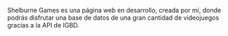  Shelburne Games es una página web en desarrollo, creada por mi, donde podrás disfrutar una base de datos de una gran cantidad de videojuegos gracias a la API de IGBD.

